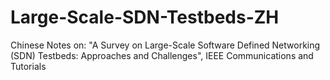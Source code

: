 # Large-Scale-SDN-Testbeds-ZH
Chinese Notes on: "A Survey on Large-Scale Software Defined Networking (SDN) Testbeds: Approaches and Challenges", IEEE Communications and Tutorials
